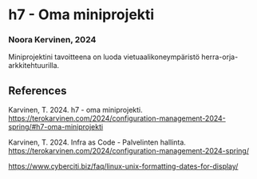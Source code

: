 # h7 - Oma miniprojekti
### Noora Kervinen, 2024

Miniprojektini tavoitteena on luoda vietuaalikoneympäristö herra-orja-arkkitehtuurilla. 

## References

Karvinen, T. 2024. h7 - oma miniprojekti. https://terokarvinen.com/2024/configuration-management-2024-spring/#h7-oma-miniprojekti

Karvinen, T. 2024. Infra as Code - Palvelinten hallinta. https://terokarvinen.com/2024/configuration-management-2024-spring/

https://www.cyberciti.biz/faq/linux-unix-formatting-dates-for-display/
